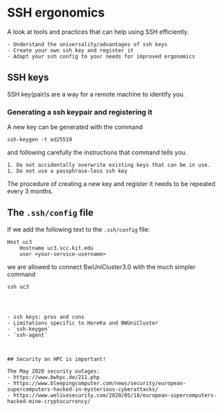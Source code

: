 # SSH ergonomics

A look at tools and practices that can help using SSH efficiently.

```{objectives}
- Understand the universality/advantages of ssh keys
- Create your own ssh key and register it
- Adapt your ssh config to your needs for improved ergonomics
```
## SSH keys
SSH key(pair)s are a way for a remote machine
to identify you.








### Generating a ssh keypair and registering it

A new key can be generated with the command
```
ssh-keygen -t ed25519
```
and following carefully the instructions 
that command tells you.

```{warning}
1. Do not accidentally overwrite existing keys that can be in use.
1. Do not use a passphrase-less ssh key
```

The procedure of creating a new key
and register it
needs to be repeated every 3 months.

## The `.ssh/config` file

If we add the following text to the `.ssh/config` file:
```
Host uc3
    Hostname uc3.scc.kit.edu
    user <your-service-username>
```
we are allowed to connect 
BwUniCluster3.0 with the much simpler command
```
ssh uc3
```


```



- ssh keys: pros and cons
- Limitations specific to HoreKa and BWUniCluster
- `ssh-keygen`
- `ssh-agent`



## Security on HPC is important!

The May 2020 security outages:
- https://www.bwhpc.de/211.php
- https://www.bleepingcomputer.com/news/security/european-supercomputers-hacked-in-mysterious-cyberattacks/
- https://www.welivesecurity.com/2020/05/18/european-supercomputers-hacked-mine-cryptocurrency/
